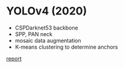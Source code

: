 # YOLOv4 (2020)

* CSPDarknet53 backbone
* SPP, PAN neck
* mosaic data augmentation
* K-means clustering to determine anchors

<a href="https://arxiv.org/abs/2004.10934" target="_blank">report</a>
